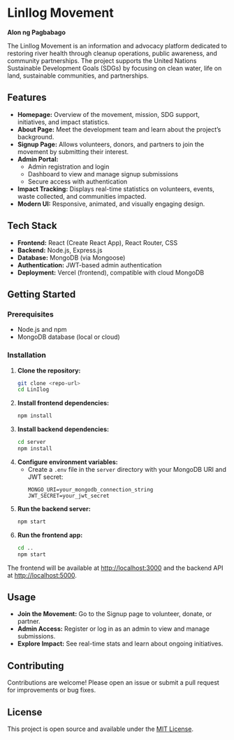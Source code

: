 # LinIlog Movement

**Alon ng Pagbabago**

The LinIlog Movement is an information and advocacy platform dedicated to restoring river health through cleanup operations, public awareness, and community partnerships. The project supports the United Nations Sustainable Development Goals (SDGs) by focusing on clean water, life on land, sustainable communities, and partnerships.

## Features

- **Homepage:** Overview of the movement, mission, SDG support, initiatives, and impact statistics.
- **About Page:** Meet the development team and learn about the project’s background.
- **Signup Page:** Allows volunteers, donors, and partners to join the movement by submitting their interest.
- **Admin Portal:**
  - Admin registration and login
  - Dashboard to view and manage signup submissions
  - Secure access with authentication
- **Impact Tracking:** Displays real-time statistics on volunteers, events, waste collected, and communities impacted.
- **Modern UI:** Responsive, animated, and visually engaging design.

## Tech Stack

- **Frontend:** React (Create React App), React Router, CSS
- **Backend:** Node.js, Express.js
- **Database:** MongoDB (via Mongoose)
- **Authentication:** JWT-based admin authentication
- **Deployment:** Vercel (frontend), compatible with cloud MongoDB

## Getting Started

### Prerequisites
- Node.js and npm
- MongoDB database (local or cloud)

### Installation

1. **Clone the repository:**
	```sh
	git clone <repo-url>
	cd LinIlog
	```
2. **Install frontend dependencies:**
	```sh
	npm install
	```
3. **Install backend dependencies:**
	```sh
	cd server
	npm install
	```
4. **Configure environment variables:**
	- Create a `.env` file in the `server` directory with your MongoDB URI and JWT secret:
	  ```env
	  MONGO_URI=your_mongodb_connection_string
	  JWT_SECRET=your_jwt_secret
	  ```
5. **Run the backend server:**
	```sh
	npm start
	```
6. **Run the frontend app:**
	```sh
	cd ..
	npm start
	```

The frontend will be available at [http://localhost:3000](http://localhost:3000) and the backend API at [http://localhost:5000](http://localhost:5000).

## Usage

- **Join the Movement:** Go to the Signup page to volunteer, donate, or partner.
- **Admin Access:** Register or log in as an admin to view and manage submissions.
- **Explore Impact:** See real-time stats and learn about ongoing initiatives.

## Contributing

Contributions are welcome! Please open an issue or submit a pull request for improvements or bug fixes.

## License

This project is open source and available under the [MIT License](LICENSE).
